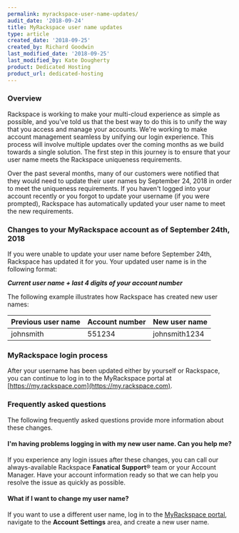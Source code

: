 ```yaml
---
permalink: myrackspace-user-name-updates/
audit_date: '2018-09-24'
title: MyRackspace user name updates
type: article
created_date: '2018-09-25'
created_by: Richard Goodwin
last_modified_date: '2018-09-25'
last_modified_by: Kate Dougherty
product: Dedicated Hosting
product_url: dedicated-hosting
---
```


### Overview

Rackspace is working to make your multi-cloud experience as simple as
possible, and you've told us that the best way to do this is to unify the
way that you access and manage your accounts. We're working to make account
management seamless by unifying our login experience. This process will
involve multiple updates over the coming months as we build towards a single
solution. The first step in this journey is to ensure that your user name
meets the Rackspace uniqueness requirements.

Over the past several months, many of our customers were notified that
they would need to update their user names by September 24, 2018 in order to
meet the uniqueness requirements. If you haven't logged into your account
recently or you forgot to update your username (if you were prompted),
Rackspace has automatically updated your user name to meet the new
requirements.

### Changes to your MyRackspace account as of September 24th, 2018

If you were unable to update your user name before September 24th, Rackspace
has updated it for you. Your updated user name is in the following format:

_**Current user name + last 4 digits of your account number**_

The following example illustrates how Rackspace has created new user names:

| Previous user name | Account number | New user name |
|--------------------|----------------|---------------|
| johnsmith | 551234 | johnsmith1234 |

### MyRackspace login process

After your username has been updated either by yourself or Rackspace, you can
continue to log in to the MyRackspace portal at
[https://my.rackspace.com](https://my.rackspace.com).

### Frequently asked questions

The following frequently asked questions provide more information about these
changes.

#### I'm having problems logging in with my new user name. Can you help me?

If you experience any login issues after these changes, you can call our
always-available Rackspace **Fanatical Support**&reg; team or your Account
Manager. Have your account information ready so that we can help you resolve
the issue as quickly as possible.

#### What if I want to change my user name?

If you want to use a different user name, log in to the [MyRackspace
portal](https://my.rackspace.com), navigate to the **Account Settings** area,
and create a new user name.
